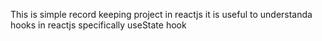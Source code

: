 This is simple record keeping project in reactjs
it is useful to understanda hooks in reactjs specifically useState hook
